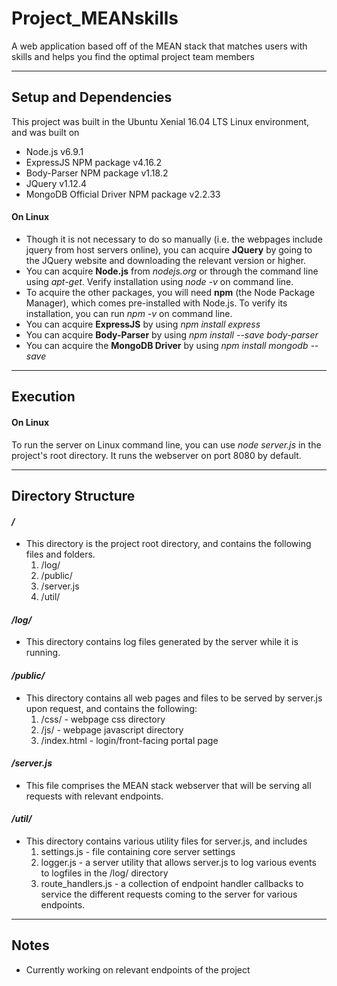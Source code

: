 # Project_MEANskills
A web application based off of the MEAN stack that matches users with skills and helps you find the optimal project team members

---

## Setup and Dependencies
This project was built in the Ubuntu Xenial 16.04 LTS Linux environment, and was built on
- Node.js v6.9.1
- ExpressJS NPM package v4.16.2
- Body-Parser NPM package v1.18.2
- JQuery v1.12.4
- MongoDB Official Driver NPM package v2.2.33

#### On Linux
  - Though it is not necessary to do so manually (i.e. the webpages include jquery from host servers online), you can acquire **JQuery** by going to the JQuery website and downloading the relevant version or higher.
  - You can acquire **Node.js** from *nodejs.org* or through the command line using *apt-get*. Verify installation using *node -v* on command line.
  - To acquire the other packages, you will need **npm** (the Node Package Manager), which comes pre-installed with Node.js. To verify its installation, you can run *npm -v* on command line.
  - You can acquire **ExpressJS** by using *npm install express*
  - You can acquire **Body-Parser** by using *npm install --save body-parser*
  - You can acquire the **MongoDB Driver** by using *npm install mongodb --save*

---

## Execution
#### On Linux
  To run the server on Linux command line, you can use *node server.js* in the project's root directory. It runs the webserver on port 8080 by default.
  
---

## Directory Structure
#### */*
  - This directory is the project root directory, and contains the following files and folders.
    1. /log/
    1. /public/
    1. /server.js
    1. /util/
#### */log/*
  - This directory contains log files generated by the server while it is running.
#### */public/*
  - This directory contains all web pages and files to be served by server.js upon request, and contains the following:
    1. /css/ - webpage css directory
    1. /js/ - webpage javascript directory
    1. /index.html - login/front-facing portal page
#### */server.js*
  - This file comprises the MEAN stack webserver that will be serving all requests with relevant endpoints.
#### */util/*
  - This directory contains various utility files for server.js, and includes
    1. settings.js - file containing core server settings
    1. logger.js - a server utility that allows server.js to log various events to logfiles in the /log/ directory
    1. route_handlers.js - a collection of endpoint handler callbacks to service the different requests coming to the server for various endpoints.

---

## Notes
- Currently working on relevant endpoints of the project
